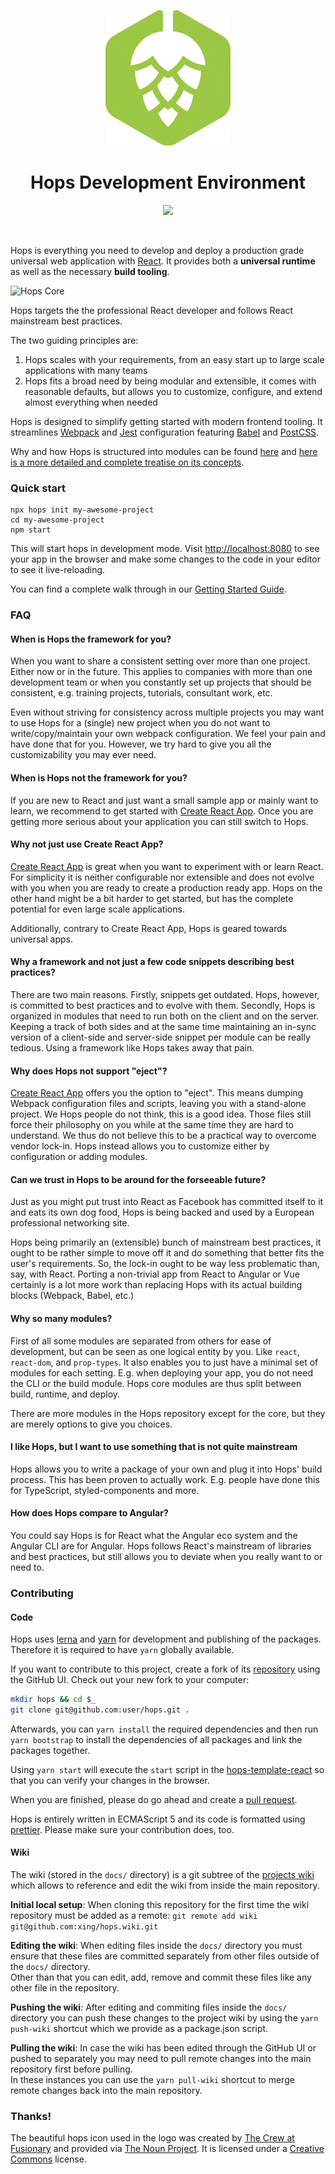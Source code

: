 <p align="center">
  <img
    width="200"
    height="217"
    src="https://github.com/xing/hops/blob/master/logo.png?raw=true"
  />
</p>

<h1 align="center">Hops Development Environment</h1>

<p align="center">
  <a href="https://travis-ci.org/xing/hops">
    <img src="https://img.shields.io/travis/xing/hops.svg">
  </a>
</p>
<p>&nbsp;</p>

Hops is everything you need to develop and deploy a production grade universal web application with [React](https://facebook.github.io/react/). It provides both a **universal runtime** as well as the necessary **build tooling**.

![Hops Core](https://raw.githubusercontent.com/wiki/xing/hops/hops-core.png)

Hops targets the the professional React developer and follows React mainstream best practices.

The two guiding principles are:

1. Hops scales with your requirements, from an easy start up to large scale applications with many teams
1. Hops fits a broad need by being modular and extensible, it comes with reasonable defaults, but allows you to customize, configure, and extend almost everything when needed

Hops is designed to simplify getting started with modern frontend tooling. It streamlines [Webpack](https://webpack.js.org) and [Jest](https://facebook.github.io/jest/) configuration featuring [Babel](https://babeljs.io) and [PostCSS](http://postcss.org).

Why and how Hops is structured into modules can be found [here](https://github.com/xing/hops/wiki/modules) and [here is a more detailed and complete treatise on its concepts](https://github.com/xing/hops/wiki/concepts).

### Quick start

```shell
npx hops init my-awesome-project
cd my-awesome-project
npm start
```

This will start hops in development mode. Visit [http://localhost:8080](http://localhost:8080) to see your app in the browser and make some changes to the code in your editor to see it live-reloading.

You can find a complete walk through in our [Getting Started Guide](https://github.com/xing/hops/wiki/getting-started).

### FAQ

#### When is Hops the framework for you?

When you want to share a consistent setting over more than one project. Either now or in the future. This applies to companies with more than one development team or when you constantly set up projects that should be consistent, e.g. training projects, tutorials, consultant work, etc.

Even without striving for consistency across multiple projects you may want to use Hops for a (single) new project when you do not want to write/copy/maintain your own webpack configuration. We feel your pain and have done that for you. However, we try hard to give you all the customizability you may ever need.

#### When is Hops **not** the framework for you?

If you are new to React and just want a small sample app or mainly want to learn, we recommend to get started with [Create React App](https://github.com/facebook/create-react-app). Once you are getting more serious about your application you can still switch to Hops.

#### Why not just use Create React App?

[Create React App](https://github.com/facebook/create-react-app) is great when you want to experiment with or learn React. For simplicity it is neither configurable nor extensible and does not evolve with you when you are ready to create a production ready app. Hops on the other hand might be a bit harder to get started, but has the complete potential for even large scale applications.

Additionally, contrary to Create React App, Hops is geared towards universal apps.

#### Why a framework and not just a few code snippets describing best practices?

There are two main reasons. Firstly, snippets get outdated. Hops, however, is committed to best practices and to evolve with them. Secondly, Hops is organized in modules that need to run both on the client and on the server. Keeping a track of both sides and at the same time maintaining an in-sync version of a client-side and server-side snippet per module can be really tedious. Using a framework like Hops takes away that pain.

#### Why does Hops not support "eject"?

[Create React App](https://github.com/facebook/create-react-app) offers you the option to "eject". This means dumping Webpack configuration files and scripts, leaving you with a stand-alone project. We Hops people do not think, this is a good idea. Those files still force their philosophy on you while at the same time they are hard to understand. We thus do not believe this to be a practical way to overcome vendor lock-in. Hops instead allows you to customize either by configuration or adding modules.

#### Can we trust in Hops to be around for the forseeable future?

Just as you might put trust into React as Facebook has committed itself to it and eats its own dog food, Hops is being backed and used by a European professional networking site.

Hops being primarily an (extensible) bunch of mainstream best practices, it ought to be rather simple to move off it and do something that better fits the user's requirements. So, the lock-in ought to be way less problematic than, say, with React. Porting a non-trivial app from React to Angular or Vue certainly is a lot more work than replacing Hops with its actual building blocks (Webpack, Babel, etc.)

#### Why so many modules?

First of all some modules are separated from others for ease of development, but can be seen as one logical entity by you. Like `react`, `react-dom`, and `prop-types`. It also enables you to just have a minimal set of modules for each setting. E.g. when deploying your app, you do not need the CLI or the build module. Hops core modules are thus split between build, runtime, and deploy.

There are more modules in the Hops repository except for the core, but they are merely options to give you choices.

#### I like Hops, but I want to use something that is not quite mainstream

Hops allows you to write a package of your own and plug it into Hops' build process. This has been proven to actually work. E.g. people have done this for TypeScript, styled-components and more.

#### How does Hops compare to Angular?

You could say Hops is for React what the Angular eco system and the Angular CLI are for Angular. Hops follows React's mainstream of libraries and best practices, but still allows you to deviate when you really want to or need to.

### Contributing

#### Code

Hops uses [lerna](https://github.com/lerna/lerna) and [yarn](https://yarnpkg.com/en/) for development and publishing of the packages. Therefore it is required to have `yarn` globally available.

If you want to contribute to this project, create a fork of its [repository](https://github.com/xing/hops/fork) using the GitHub UI. Check out your new fork to your computer:

```bash
mkdir hops && cd $_
git clone git@github.com:user/hops.git .
```

Afterwards, you can `yarn install` the required dependencies and then run `yarn bootstrap` to install the dependencies of all packages and link the packages together.

Using `yarn start` will execute the `start` script in the [hops-template-react](https://github.com/xing/hops/tree/master/packages/template-react) so that you can verify your changes in the browser.

When you are finished, please do go ahead and create a [pull request](https://help.github.com/articles/creating-a-pull-request/).

Hops is entirely written in ECMAScript 5 and its code is formatted using [prettier](https://prettier.io). Please make sure your contribution does, too.

#### Wiki

The wiki (stored in the `docs/` directory) is a git subtree of the [projects wiki](https://github.com/xing/hops/wiki) which allows to reference and edit the wiki from inside the main repository.

**Initial local setup**: When cloning this repository for the first time the wiki repository must be added as a remote: `git remote add wiki git@github.com:xing/hops.wiki.git`

**Editing the wiki**: When editing files inside the `docs/` directory you must ensure that these files are committed separately from other files outside of the `docs/` directory.  
Other than that you can edit, add, remove and commit these files like any other file in the repository.

**Pushing the wiki**: After editing and commiting files inside the `docs/` directory you can push these changes to the project wiki by using the `yarn push-wiki` shortcut which we provide as a package.json script.

**Pulling the wiki**: In case the wiki has been edited through the GitHub UI or pushed to separately you may need to pull remote changes into the main repository first before pulling.  
In these instances you can use the `yarn pull-wiki` shortcut to merge remote changes back into the main repository.

### Thanks!

The beautiful hops icon used in the logo was created by [The Crew at Fusionary](https://thenounproject.com/fusionary/) and provided via [The Noun Project](https://thenounproject.com/term/hops/9254/). It is licensed under a [Creative Commons](http://creativecommons.org/licenses/by/3.0/us/) license.
